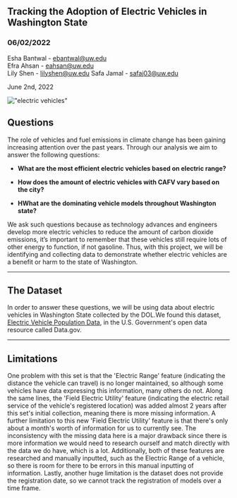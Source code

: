 ## Tracking the Adoption of Electric Vehicles in Washington State

### 06/02/2022

Esha Bantwal - ebantwal@uw.edu   
Efra Ahsan - eahsan@uw.edu  
Lily Shen - lilyshen@uw.edu
Safa Jamal - safaj03@uw.edu

June 2nd, 2022

!["electric vehicles"](https://www.lifeder.com/wp-content/uploads/2020/11/coche-electrico-ilustracion-min.jpg)


## Questions

The role of vehicles and fuel emissions in climate change has been gaining increasing attention over the past years. Through our analysis we aim to answer the following questions:

* **What are the most efficient electric vehicles based on electric range?**

* **How does the amount of electric vehicles with CAFV vary based on the city?**

* **HWhat are the dominating vehicle models throughout Washington state?**

We ask such questions because as technology advances and engineers develop more electric vehicles to reduce the amount of carbon dioxide emissions, it’s important to remember that these vehicles still require lots of other energy to function, if not gasoline. Thus, with this project, we will be identifying and collecting data to demonstrate whether electric vehicles are a benefit or harm to the state of Washington.

* **

## The Dataset

In order to answer these questions, we will be using data about electric vehicles in Washington State collected by the DOL.We found this dataset, [Electric Vehicle Population Data](https://data.wa.gov/Transportation/Electric-Vehicle-Population-Data/f6w7-q2d2), in the U.S. Government's open data resource called Data.gov.

* **

## Limitations

One problem with this set is that the 'Electric Range' feature (indicating the distance the vehicle can travel) is no longer maintained, so although some vehicles have data expressing this information, many others do not. Along the same lines, the 'Field Electric Utility' feature (indicating the electric retail service of the vehicle's registered location) was added almost 2 years after this set's initial collection, meaning there is more missing information. A further limitation to this new 'Field Electric Utility' feature is that there's only about a month's worth of information for us to currently see. The inconsistency with the missing data here is a major drawback since there is more information we would need to research ourself and match directly with the data we do have, which is a lot. Additionally, both of these features are researched and manually inputted, such as the Electric Range of a vehicle, so there is room for there to be errors in this manual inputting of information. Lastly, another huge limitation is the dataset does not provide the registration date, so we cannot track the registration of models over a time frame.
